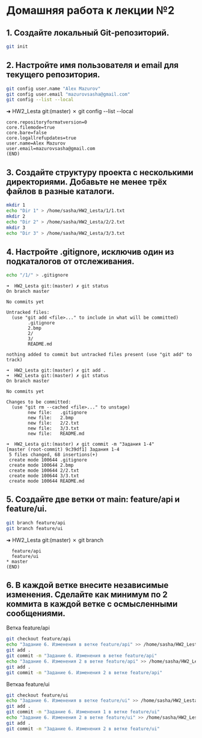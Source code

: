 # Домашняя работа к лекции №2 

## 1. Создайте локальный Git-репозиторий.

```bash
git init
```
## 2. Настройте имя пользователя и email для текущего репозитория.

```bash
git config user.name "Alex Mazurov"
git config user.email "mazurovsasha@gmail.com"
git config --list --local
```
➜  HW2_Lesta git:(master) ✗ git config --list --local
```
core.repositoryformatversion=0
core.filemode=true
core.bare=false
core.logallrefupdates=true
user.name=Alex Mazurov
user.email=mazurovsasha@gmail.com
(END)
```

## 3. Создайте структуру проекта с несколькими директориями. Добавьте не менее трёх файлов в разные каталоги.

```bash
mkdir 1
echo "Dir 1" > /home/sasha/HW2_Lesta/1/1.txt
mkdir 2
echo "Dir 2" > /home/sasha/HW2_Lesta/2/2.txt
mkdir 3
echo "Dir 3" > /home/sasha/HW2_Lesta/3/3.txt
```

## 4. Настройте .gitignore, исключив один из подкаталогов от отслеживания.

```bash
echo "/1/" > .gitignore
```

```
➜  HW2_Lesta git:(master) ✗ git status
On branch master

No commits yet

Untracked files:
  (use "git add <file>..." to include in what will be committed)
        .gitignore
        2.bmp
        2/
        3/
        README.md

nothing added to commit but untracked files present (use "git add" to track)
```
```
➜  HW2_Lesta git:(master) ✗ git add .
➜  HW2_Lesta git:(master) ✗ git status
On branch master

No commits yet

Changes to be committed:
  (use "git rm --cached <file>..." to unstage)
        new file:   .gitignore
        new file:   2.bmp
        new file:   2/2.txt
        new file:   3/3.txt
        new file:   README.md

➜  HW2_Lesta git:(master) ✗ git commit -m "Задания 1-4"
[master (root-commit) 9c39df1] Задания 1-4
 5 files changed, 68 insertions(+)
 create mode 100644 .gitignore
 create mode 100644 2.bmp
 create mode 100644 2/2.txt
 create mode 100644 3/3.txt
 create mode 100644 README.md
 ```
## 5. Создайте две ветки от main: feature/api и feature/ui.

```bash
git branch feature/api
git branch feature/ui
```

➜  HW2_Lesta git:(master) ✗ git branch
```
  feature/api
  feature/ui
* master
(END)
```

## 6. В каждой ветке внесите независимые изменения. Сделайте как минимум по 2 коммита в каждой ветке с осмысленными сообщениями.

Ветка feature/api

```bash
git checkout feature/api
echo "Задание 6. Изменения в ветке feature/api" >> /home/sasha/HW2_Lesta/1/1.txt
git add .
git commit -m "Задание 6. Изменения в ветке feature/api"
echo "Задание 6. Изменения 2 в ветке feature/api" >> /home/sasha/HW2_Lesta/2/2.txt
git add .
git commit -m "Задание 6. Изменения 2 в ветке feature/api"
```
Веткаа feature/ui

```bash
git checkout feature/ui
echo "Задание 6. Изменения в ветке feature/ui" >> /home/sasha/HW2_Lesta/3/3.txt
git add .
git commit -m "Задание 6. Изменения 1 в ветке feature/ui"
echo "Задание 6. Изменения 2 в ветке feature/ui" >> /home/sasha/HW2_Lesta/3/3.txt
git add .
git commit -m "Задание 6. Изменения 2 в ветке feature/ui"
```